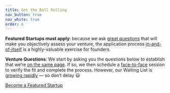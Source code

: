 ```yaml
---
title: Get the Ball Rolling
nav_button: true
nav_white: true
order: 6
---
```

**Featured Startups must apply**: because we ask <u>great questions</u> that will make you objectively assess your venture, the application process <u>in-and-of-itself</u> is a highly-valuable exercise for founders.  

**Venture Questions**: We start by asking you the questions below to establish that we’re <u>on the same page</u>. If so, we then schedule a <u>face-to-face</u> session to verify the fit and complete the process. However, our Waiting List is <u>growing rapidly</u> — so don’t delay 😃  

<div class="tc">
<a href="https://aaron327.typeform.com/to/emQXTy"  target="_blank" class="link bg-white dark-red br-pill ba ph3 pv2 dib mr4">Become a Featured Startup</a>
</div>

